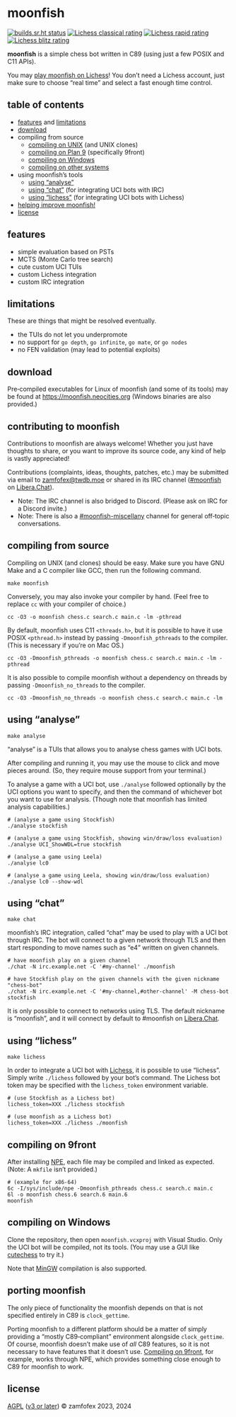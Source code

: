 <!-- moonfish is licensed under the AGPL (v3 or later) -->
<!-- copyright 2023, 2024 zamfofex -->

moonfish
===

[![builds.sr.ht status](https://builds.sr.ht/~zamfofex/moonfish/commits/main.svg)](https://builds.sr.ht/~zamfofex/moonfish/commits/main)
[![Lichess classical rating](https://lichess-shield.vercel.app/api?username=munfish&format=classical)](https://lichess.org/@/munfish/perf/classical)
[![Lichess rapid rating](https://lichess-shield.vercel.app/api?username=munfish&format=rapid)](https://lichess.org/@/munfish/perf/rapid)
[![Lichess blitz rating](https://lichess-shield.vercel.app/api?username=munfish&format=blitz)](https://lichess.org/@/munfish/perf/blitz)

**moonfish** is a simple chess bot written in C89 (using just a few POSIX and C11 APIs).

You may [play moonfish on Lichess]! You don’t need a Lichess account, just make sure to choose “real time” and select a fast enough time control.

[play moonfish on Lichess]: <https://lichess.org/?user=munfish#friend>

table of contents
---

- [features](#features) and [limitations](#limitations)
- [download](#download)
- compiling from source
  - [compiling on UNIX](#compiling-from-source) (and UNIX clones)
  - [compiling on Plan 9](#compiling-on-9front) (specifically 9front)
  - [compiling on Windows](#compiling-on-windows)
  - [compiling on other systems](#porting-moonfish)
- using moonfish’s tools
  - [using “analyse”](#using-analyse)
  - [using “chat”](#using-chat) (for integrating UCI bots with IRC)
  - [using “lichess”](#using-lichess) (for integrating UCI bots with Lichess)
- [helping improve moonfish!](#contributing-to-moonfish)
- [license](#license)

features
---

- simple evaluation based on PSTs
- MCTS (Monte Carlo tree search)
- cute custom UCI TUIs
- custom Lichess integration
- custom IRC integration

limitations
---

These are things that might be resolved eventually.

- the TUIs do not let you underpromote
- no support for `go depth`, `go infinite`, `go mate`, or `go nodes`
- no FEN validation (may lead to potential exploits)

download
---

Pre‐compiled executables for Linux of moonfish (and some of its tools) may be found at <https://moonfish.neocities.org> (Windows binaries are also provided.)

contributing to moonfish
---

Contributions to moonfish are always welcome! Whether you just have thoughts to share, or you want to improve its source code, any kind of help is vastly appreciated!

Contributions (complaints, ideas, thoughts, patches, etc.) may be submitted via email to <zamfofex@twdb.moe> or shared in its IRC channel ([#moonfish] on [Libera.Chat]).

- Note: The IRC channel is also bridged to Discord. (Please ask on IRC for a Discord invite.)
- Note: There is also a [#moonfish-miscellany] channel for general off‐topic conversations.

[Libera.Chat]: <https://libera.chat>
[#moonfish]: <https://web.libera.chat/#moonfish>
[#moonfish-miscellany]: <https://web.libera.chat/#moonfish-miscellany>

compiling from source
---

Compiling on UNIX (and clones) should be easy. Make sure you have GNU Make and a C compiler like GCC, then run the following command.

~~~
make moonfish
~~~

Conversely, you may also invoke your compiler by hand. (Feel free to replace `cc` with your compiler of choice.)

~~~
cc -O3 -o moonfish chess.c search.c main.c -lm -pthread
~~~

By default, moonfish uses C11 `<threads.h>`, but it is possible to have it use POSIX `<pthread.h>` instead by passing `-Dmoonfish_pthreads` to the compiler. (This is necessary if you’re on Mac OS.)

~~~
cc -O3 -Dmoonfish_pthreads -o moonfish chess.c search.c main.c -lm -pthread
~~~

It is also possible to compile moonfish without a dependency on threads by passing `-Dmoonfish_no_threads` to the compiler.

~~~
cc -O3 -Dmoonfish_no_threads -o moonfish chess.c search.c main.c -lm
~~~

using “analyse”
---

~~~
make analyse
~~~

“analyse” is a TUIs that allows you to analyse chess games with UCI bots.

After compiling and running it, you may use the mouse to click and move pieces around. (So, they require mouse support from your terminal.)

To analyse a game with a UCI bot, use `./analyse` followed optionally by the UCI options you want to specify, and then the command of whichever bot you want to use for analysis. (Though note that moonfish has limited analysis capabilities.)

~~~
# (analyse a game using Stockfish)
./analyse stockfish

# (analyse a game using Stockfish, showing win/draw/loss evaluation)
./analyse UCI_ShowWDL=true stockfish

# (analyse a game using Leela)
./analyse lc0

# (analyse a game using Leela, showing win/draw/loss evaluation)
./analyse lc0 --show-wdl
~~~

using “chat”
---

~~~
make chat
~~~

moonfish’s IRC integration, called “chat” may be used to play with a UCI bot through IRC. The bot will connect to a given network through TLS and then start responding to move names such as “e4” written on given channels.

~~~
# have moonfish play on a given channel
./chat -N irc.example.net -C '#my-channel' ./moonfish

# have Stockfish play on the given channels with the given nickname "chess-bot"
./chat -N irc.example.net -C '#my-channel,#other-channel' -M chess-bot stockfish
~~~

It is only possible to connect to networks using TLS. The default nickname is “moonfish”, and it will connect by default to #moonfish on [Libera.Chat].

using “lichess”
---

~~~
make lichess
~~~

In order to integrate a UCI bot with [Lichess], it is possible to use “lichess”. Simply write `./lichess` followed by your bot’s command. The Lichess bot token may be specified with the `lichess_token` environment variable.

[Lichess]: <https://lichess.org>

~~~
# (use Stockfish as a Lichess bot)
lichess_token=XXX ./lichess stockfish

# (use moonfish as a Lichess bot)
lichess_token=XXX ./lichess ./moonfish
~~~

compiling on 9front
---

After installing [NPE], each file may be compiled and linked as expected. (Note: A `mkfile` isn’t provided.)

[NPE]: <https://git.sr.ht/~ft/npe>

~~~
# (example for x86-64)
6c -I/sys/include/npe -Dmoonfish_pthreads chess.c search.c main.c
6l -o moonfish chess.6 search.6 main.6
moonfish
~~~

compiling on Windows
---

Clone the repository, then open `moonfish.vcxproj` with Visual Studio. Only the UCI bot will be compiled, not its tools. (You may use a GUI like [cutechess] to try it.)

Note that [MinGW] compilation is also supported.

[cutechess]: <https://github.com/cutechess/cutechess>
[MinGW]: <https://mingw-w64.org>

porting moonfish
---

The only piece of functionality the moonfish depends on that is not specified entirely in C89 is `clock_gettime`.

Porting moonfish to a different platform should be a matter of simply providing a “mostly C89‐compliant” environment alongside `clock_gettime`. Of course, moonfish doesn’t make use of *all* C89 features, so it is not necessary to have features that it doesn’t use. [Compiling on 9front](#compiling-on-9front), for example, works through NPE, which provides something close enough to C89 for moonfish to work.

license
---

[AGPL] ([v3 or later]) © zamfofex 2023, 2024

[AGPL]: <https://gnu.org/licenses/agpl-3.0>
[v3 or later]: <https://gnu.org/licenses/gpl-faq.html#VersionThreeOrLater>
